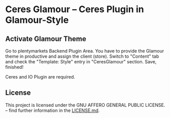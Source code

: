 # Ceres Glamour – Ceres Plugin in Glamour-Style

<div class="container-toc"></div>

## Activate Glamour Theme

Go to plentymarkets Backend Plugin Area. You have to provide the Glamour theme in productive and assign the client (store). Switch to "Content" tab and check the "Template: Style" entry in "CeresGlamour" section. Save, finished!

<div class="alert alert-info" role="alert">
    Ceres and IO Plugin are required.
</div>

## License

This project is licensed under the GNU AFFERO GENERAL PUBLIC LICENSE. – find further information in the [LICENSE.md](https://github.com/plentymarkets/plugin-ceres/blob/stable/LICENSE.md).